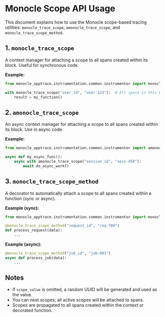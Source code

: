 # Monocle Scope API Usage

This document explains how to use the Monocle scope-based tracing utilities: `monocle_trace_scope`, `amonocle_trace_scope`, and `monocle_trace_scope_method`.

## 1. `monocle_trace_scope`
A context manager for attaching a scope to all spans created within its block. Useful for synchronous code.

**Example:**
```python
from monocle_apptrace.instrumentation.common.instrumentor import monocle_trace_scope

with monocle_trace_scope("user_id", "user-123"):  # All spans in this block will have scope.user_id=user-123
    result = my_function()
```

## 2. `amonocle_trace_scope`
An async context manager for attaching a scope to all spans created within its block. Use in async code.

**Example:**
```python
from monocle_apptrace.instrumentation.common.instrumentor import amonocle_trace_scope

async def my_async_func():
    async with amonocle_trace_scope("session_id", "sess-456"):
        await do_async_work()
```

## 3. `monocle_trace_scope_method`
A decorator to automatically attach a scope to all spans created within a function (sync or async).

**Example (sync):**
```python
from monocle_apptrace.instrumentation.common.instrumentor import monocle_trace_scope_method

@monocle_trace_scope_method("request_id", "req-789")
def process_request(data):
    ...
```

**Example (async):**
```python
@monocle_trace_scope_method("job_id", "job-001")
async def process_job(data):
    ...
```

## Notes
- If `scope_value` is omitted, a random UUID will be generated and used as the value.
- You can nest scopes; all active scopes will be attached to spans.
- Scopes are propagated to all spans created within the context or decorated function.
